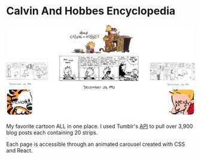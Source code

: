 # Calvin And Hobbes Encyclopedia
![](calvandhobbes.gif)
My favorite cartoon ALL in one place. I used Tumblr's [API](https://www.tumblr.com/docs/en/api/v2) to pull over 3,900 blog posts each containing 20 strips. 

Each page is accessible through an animated carousel created with CSS and React.
